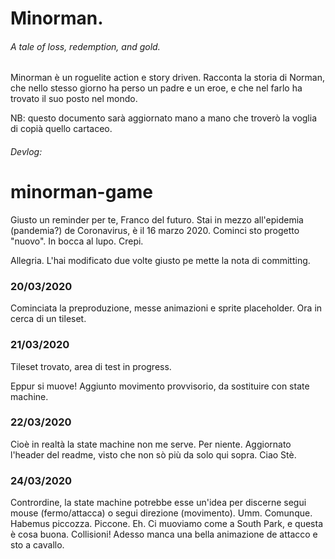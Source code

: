 # Minorman.
###### A tale of loss, redemption, and gold. 

Minorman è un roguelite action e story driven. Racconta la storia di Norman, che nello stesso giorno ha perso un padre e un eroe, e che nel farlo ha trovato il suo posto nel mondo. 

NB: questo documento sarà aggiornato mano a mano che troverò la voglia di copià quello cartaceo. 

###### Devlog:
# minorman-game

Giusto un reminder per te, Franco del futuro. Stai in mezzo all'epidemia (pandemia?) de Coronavirus, è il 16 marzo 2020. Cominci sto progetto "nuovo". In bocca al lupo. Crepi.

Allegria. L'hai modificato due volte giusto pe mette la nota di committing.

### 20/03/2020

Cominciata la preproduzione, messe animazioni e sprite placeholder. Ora in cerca di un tileset.

### 21/03/2020

Tileset trovato, area di test in progress.

Eppur si muove! Aggiunto movimento provvisorio, da sostituire con state machine.

### 22/03/2020

Cioè in realtà la state machine non me serve. Per niente. Aggiornato l'header del readme, visto che non sò più da solo qui sopra. Ciao Stè. 

### 24/03/2020

Contrordine, la state machine potrebbe esse un'idea per discerne segui mouse (fermo/attacca) o segui direzione (movimento). Umm. 
Comunque. Habemus piccozza. Piccone. Eh. Ci muoviamo come a South Park, e questa è cosa buona. Collisioni! Adesso manca una bella animazione de attacco e sto a cavallo.